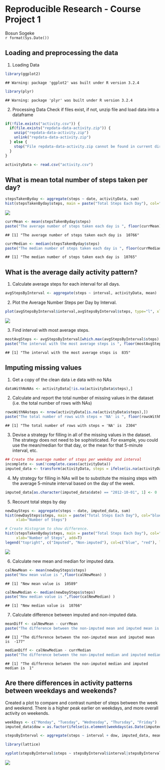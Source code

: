 # Reproducible Research - Course Project 1
Bosun Sogeke  
`r format(Sys.Date())`  

## Loading and preprocessing the data
1. Loading Data

```r
library(ggplot2)
```

```
## Warning: package 'ggplot2' was built under R version 3.2.4
```

```r
library(plyr)
```

```
## Warning: package 'plyr' was built under R version 3.2.4
```

2. Processing Data
Check if files exist, if not, unzip file and load data into a dataframe

```r
if(!file.exists("activity.csv")) {
  if(file.exists("repdata-data-activity.zip")) {
    unzip("repdata-data-activity.zip")
    unlink("repdata-data-activity.zip")
  } else {
    stop("File repdata-data-activity.zip cannot be found in current directory.")
  }
}

activityData <- read.csv("activity.csv")
```


## What is mean total number of steps taken per day?


```r
stepsTakenByday <- aggregate(steps ~ date, activityData, sum)
hist(stepsTakenByday$steps, main = paste("Total Steps Each Day"), col="green", xlab="Steps")
```

![](PA1_template_files/figure-html/unnamed-chunk-3-1.png)

```r
currMean <- mean(stepsTakenByday$steps)
paste("The average number of steps taken each day is ", floor(currMean))
```

```
## [1] "The average number of steps taken each day is  10766"
```

```r
currMedian <- median(stepsTakenByday$steps)
paste("The median number of steps taken each day is ", floor(currMedian))
```

```
## [1] "The median number of steps taken each day is  10765"
```

## What is the average daily activity pattern?
1. Calculate average steps for each interval for all days.

```r
avgStepsByInterval <- aggregate(steps ~ interval, activityData, mean)
```

2. Plot the Average Number Steps per Day by Interval.

```r
plot(avgStepsByInterval$interval,avgStepsByInterval$steps, type="l", xlab="Interval", ylab="Number of Steps",main="Average Number of Steps per Day by Interval")
```

![](PA1_template_files/figure-html/unnamed-chunk-5-1.png)

3. Find interval with most average steps.


```r
mostAvgSteps <- avgStepsByInterval[which.max(avgStepsByInterval$steps),1]
paste("The interval with the most average steps is ", floor(mostAvgSteps))
```

```
## [1] "The interval with the most average steps is  835"
```


## Imputing missing values
1. Get a copy of the clean data i.e data with no NAs

```r
dataWithNoNAs <- activityData[!is.na(activityData$steps),]
```

2. Calculate and report the total number of missing values in the dataset (i.e. the total number of rows with NAs)

```r
rowsWithNAsteps <- nrow(activityData[is.na(activityData$steps),])
paste("The total number of rows with steps = 'NA' is ", floor(rowsWithNAsteps)) 
```

```
## [1] "The total number of rows with steps = 'NA' is  2304"
```

3. Devise a strategy for filling in all of the missing values in the dataset. The strategy does not need to be sophisticated. For example, you could use the mean/median for that day, or the mean for that 5-minute interval, etc.

```r
## Create the average number of steps per weekday and interval
incomplete <- sum(!complete.cases(activityData))
imputed_data <- transform(activityData, steps = ifelse(is.na(activityData$steps), avgStepsByInterval$steps[match(activityData$interval, avgStepsByInterval$interval)], activityData$steps))
```

4. My strategy for filling in NAs will be to substitute the missing steps with the average 5-minute interval based on the day of the week.

```r
imputed_data[as.character(imputed_data$date) == "2012-10-01", 1] <- 0
```

5. Recount total steps by day

```r
newDaySteps <- aggregate(steps ~ date, imputed_data, sum)
hist(newDaySteps$steps, main = paste("Total Steps Each Day"), col="blue",
     xlab="Number of Steps")

# Create Histogram to show difference. 
hist(stepsTakenByday$steps, main = paste("Total Steps Each Day"), col="red",
     xlab="Number of Steps", add=T)
legend("topright", c("Imputed", "Non-imputed"), col=c("blue", "red"), lwd=10)
```

![](PA1_template_files/figure-html/unnamed-chunk-11-1.png)

6. Calculate new mean and median for imputed data.

```r
calNewMean <- mean(newDaySteps$steps)
paste("New mean value is ",floor(calNewMean) )
```

```
## [1] "New mean value is  10589"
```

```r
calNewMedian <- median(newDaySteps$steps)
paste("New median value is ",floor(calNewMedian) )
```

```
## [1] "New median value is  10766"
```

7. Calculate difference between imputed and non-imputed data.

```r
meanDiff <- calNewMean - currMean
paste("The difference between the non-imputed mean and imputed mean is ", floor(meanDiff) )
```

```
## [1] "The difference between the non-imputed mean and imputed mean is  -177"
```

```r
medianDiff <- calNewMedian - currMedian
paste("The difference between the non-imputed median and imputed median is ", floor(medianDiff) )
```

```
## [1] "The difference between the non-imputed median and imputed median is  1"
```
## Are there differences in activity patterns between weekdays and weekends?
Created a plot to compare and contrast number of steps between the week and weekend. There is a higher peak earlier on weekdays, and more overall activity on weekends.


```r
weekDays <- c("Monday", "Tuesday", "Wednesday", "Thursday", "Friday")
imputed_data$dow = as.factor(ifelse(is.element(weekdays(as.Date(imputed_data$date)),weekDays), "Weekday", "Weekend"))

stepsByInterval <- aggregate(steps ~ interval + dow, imputed_data, mean)

library(lattice)

xyplot(stepsByInterval$steps ~ stepsByInterval$interval|stepsByInterval$dow, main="Average Steps per Day by Interval",xlab="Interval", ylab="Steps",layout=c(1,2), type="l")
```

![](PA1_template_files/figure-html/unnamed-chunk-14-1.png)
